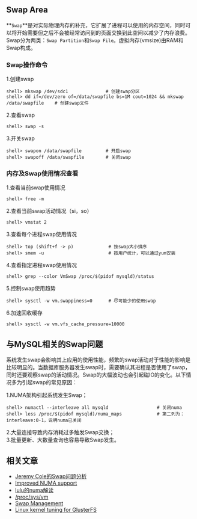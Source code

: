 ## Swap Area

**`Swap`**是对实际物理内存的补充，它扩展了进程可以使用的内存空间，同时可以将开始需要但之后不会被经常访问到的页面交换到此空间以减少了内存浪费。Swap分为两类：`Swap Partition`和`Swap File`。虚拟内存(vmsize)由RAM和Swap构成。   

### Swap操作命令  

1.创建swap  

	shell> mkswap /dev/sdc1              # 创建swap分区  
	shell> dd if=/dev/zero of=/data/swapfile bs=1M cout=1024 && mkswap /data/swapfile    # 创建swap文件  
	
2.查看swap  

	shell> swap -s
	
3.开关swap  

	shell> swapon /data/swapfile         # 开启swap  
	shell> swapoff /data/swapfile        # 关闭swap 

### 内存及Swap使用情况查看  
  
1.查看当前swap使用情况    
	
	shell> free -m

2.查看当前swap活动情况（si，so）  

	shell> vmstat 2

3.查看每个进程swap使用情况  

	shell> top (shift+f -> p)             # 按swap大小排序   
	shell> smem -u                        # 按用户统计，可以通过yum安装

4.查看指定进程swap使用情况  

	shell> grep --color VmSwap /proc/$(pidof mysqld)/status

5.控制swap使用趋势  

	shell> sysctl -w vm.swappiness=0      # 尽可能少的使用swap

6.加速回收缓存

	shell> sysctl -w vm.vfs_cache_pressure=10000

## 与MySQL相关的Swap问题  

系统发生swap会影响其上应用的使用性能，频繁的swap活动对于性能的影响是比较明显的。当数据库服务器发生swap时，需要确认其进程是否使用了swap，同时还要观察swap的活动情况。Swap的大幅波动也会引起磁IO的变化。以下情况多为引起swap的常见原因：

1.NUMA架构引起系统发生Swap；

```
shell> numactl --interleave all mysqld                  # 关闭numa   
shell> less /proc/$(pidof mysqld)/numa_maps             # 第二列为：interleave:0-1，说明numa已关闭
```
2.大量连接导致内存消耗过多触发Swap交换；   
3.批量更新、大数量查询也容易导致Swap发生。  

## 相关文章  

* [Jeremy Cole的Swap问题分析](https://blog.jcole.us/2010/09/28/mysql-swap-insanity-and-the-numa-architecture/)  
* [Improved NUMA support](https://www.percona.com/doc/percona-server/5.6/performance/innodb_numa_support.html)
* [lulu的numa解读](http://cenalulu.github.io/linux/numa/)
* [/proc/sys/vm](https://www.kernel.org/doc/Documentation/sysctl/vm.txt)
* [Swap Management](https://www.kernel.org/doc/gorman/html/understand/understand014.html)
* [Linux kernel tuning for GlusterFS](https://docs.gluster.org/en/latest/Administrator%20Guide/Linux%20Kernel%20Tuning/)